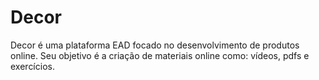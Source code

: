 # Decor
Decor é uma plataforma EAD focado no desenvolvimento de produtos online.
Seu objetivo é a criação de materiais online como: vídeos, pdfs e exercícios.
